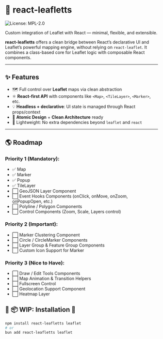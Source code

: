 # 🌿 react-leafletts

![License: MPL-2.0](https://img.shields.io/badge/license-MPL--2.0-brightgreen)

Custom integration of Leaflet with React — minimal, flexible, and extensible.

**react-leafletts** offers a clean bridge between React’s declarative UI and Leaflet’s powerful mapping engine, without relying on `react-leaflet`. It combines a class-based core for Leaflet logic with composable React components.

---

## ✨ Features

- 🗺️ Full control over **Leaflet** maps via clean abstraction
- ⚛️ **React-first API** with components like `<Map>`, `<TileLayer>`, `<Marker>`, etc.
- 💡 **Headless + declarative**: UI state is managed through React props/context
- 🧱 **Atomic Design** + **Clean Architecture** ready
- 🚀 Lightweight: No extra dependencies beyond `leaflet` and `react`

---

## 🌎 Roadmap

### Priority 1 (Mandatory):

- ✅ Map
- ✅ Marker
- ✅ Popup
- ✅ TileLayer
- ⬜ GeoJSON Layer Component
- ⬜ Event Hooks Components (onClick, onMove, onZoom, onPopupOpen, etc.)
- ⬜ Polyline / Polygon Components
- ⬜ Control Components (Zoom, Scale, Layers control)

### Priority 2 (Important):

- ⬜ Marker Clustering Component
- ⬜ Circle / CircleMarker Components
- ⬜ Layer Group & Feature Group Components
- ⬜ Custom Icon Support for Marker

### Priority 3 (Nice to Have):

- ⬜ Draw / Edit Tools Components
- ⬜ Map Animation & Transition Helpers
- ⬜ Fullscreen Control
- ⬜ Geolocation Support Component
- ⬜ Heatmap Layer

## 🚧 📦 WIP: Installation 🚧

```bash
npm install react-leafletts leaflet
# or
bun add react-leafletts leaflet
```

